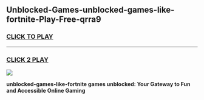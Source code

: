 
## Unblocked-Games-unblocked-games-like-fortnite-Play-Free-qrra9
<h3>
<a href="https://premium76.site?title=unblocked-games-like-fortnite&ref=18A">CLICK TO PLAY</a></h3>
<hr>

<h3>
<a href="https://premium76.site?title=unblocked-games-like-fortnite&ref=18A">CLICK 2 PLAY</a>
  
</h3>

<a href="https://premium76.site?title=unblocked-games-like-fortnite&ref=18A"><img src="https://clearcache.store/games.png"></a>


**unblocked-games-like-fortnite games unblocked: Your Gateway to Fun and Accessible Online Gaming**
